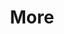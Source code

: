 ---
layout: page
title: More
nav: true
nav_order: 7
dropdown: true
children:
    - title: Talks
      permalink: /publications/
    - title: divider
    - title: Blog
      permalink: /blog/
---
